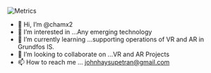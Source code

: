 


<!-- If you're using "main" as default branch -->
![Metrics](https://metrics.lecoq.io/chamx2?template=classic&isocalendar=1&languages=1&stars=1&lines=1&achievements=1&activity=1&isocalendar.duration=half-year&languages.colors=github&languages.threshold=0%25&stars.limit=4&activity.limit=5&activity.days=14&activity.filter=all&activity.visibility=all&activity.timestamps=false&achievements.threshold=C&achievements.secrets=true&achievements.limit=0&config.timezone=Asia%2FShanghai)

- 👋 Hi, I’m @chamx2
- 👀 I’m interested in ...Any emerging technology
- 🌱 I’m currently learning ...supporting operations of VR and AR in Grundfos IS.
- 💞️ I’m looking to collaborate on ...VR and AR Projects
- 📫 How to reach me ... johnhaysupetran@gmail.com
<!---
chamx2/chamx2 is a ✨ special ✨ repository because its `README.md` (this file) appears on your GitHub profile.
You can click the Preview link to take a look at your changes.
--->
